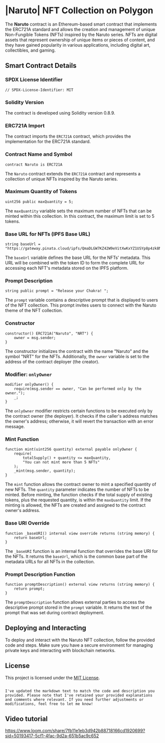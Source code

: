 # |Naruto| NFT Collection on Polygon

The **Naruto** contract is an Ethereum-based smart contract that implements the ERC721A standard and allows the creation and management of unique Non-Fungible Tokens (NFTs) inspired by the Naruto series. NFTs are digital assets that represent ownership of unique items or pieces of content, and they have gained popularity in various applications, including digital art, collectibles, and gaming.

## Smart Contract Details

### SPDX License Identifier

```
// SPDX-License-Identifier: MIT
```

### Solidity Version

The contract is developed using Solidity version 0.8.9.

### ERC721A Import

The contract imports the `ERC721A` contract, which provides the implementation for the ERC721A standard.

### Contract Name and Symbol

```solidity
contract Naruto is ERC721A
```

The `Naruto` contract extends the `ERC721A` contract and represents a collection of unique NFTs inspired by the Naruto series.

### Maximum Quantity of Tokens

```solidity
uint256 public maxQuantity = 5;
```

The `maxQuantity` variable sets the maximum number of NFTs that can be minted within this collection. In this contract, the maximum limit is set to 5 tokens.

### Base URL for NFTs (IPFS Base URL)

```solidity
string baseUrl = "https://gateway.pinata.cloud/ipfs/QmaDLGW7KZ42W9eVitXwKxYZ1USYp8p4zk8Nu1CBHqXVvk";
```

The `baseUrl` variable defines the base URL for the NFTs' metadata. This URL will be combined with the token ID to form the complete URL for accessing each NFT's metadata stored on the IPFS platform.

### Prompt Description

```solidity
string public prompt = "Release your Chakra! ";
```

The `prompt` variable contains a descriptive prompt that is displayed to users of the NFT collection. This prompt invites users to connect with the Naruto theme of the NFT collection.

### Constructor

```solidity
constructor() ERC721A("Naruto", "NRT") {
    owner = msg.sender;
}
```

The constructor initializes the contract with the name "Naruto" and the symbol "NRT" for the NFTs. Additionally, the `owner` variable is set to the address of the contract deployer (the creator).

### Modifier: `onlyOwner`

```solidity
modifier onlyOwner() {
    require(msg.sender == owner, "Can be performed only by the owner.");
    _;
}
```

The `onlyOwner` modifier restricts certain functions to be executed only by the contract owner (the deployer). It checks if the caller's address matches the owner's address; otherwise, it will revert the transaction with an error message.

### Mint Function

```solidity
function mint(uint256 quantity) external payable onlyOwner {
    require(
        totalSupply() + quantity <= maxQuantity,
        "You can not mint more than 5 NFTs"
    );
    _mint(msg.sender, quantity);
}
```

The `mint` function allows the contract owner to mint a specified quantity of new NFTs. The `quantity` parameter indicates the number of NFTs to be minted. Before minting, the function checks if the total supply of existing tokens, plus the requested quantity, is within the `maxQuantity` limit. If the minting is allowed, the NFTs are created and assigned to the contract owner's address.

### Base URI Override

```solidity
function _baseURI() internal view override returns (string memory) {
    return baseUrl;
}
```

The `_baseURI` function is an internal function that overrides the base URI for the NFTs. It returns the `baseUrl`, which is the common base part of the metadata URLs for all NFTs in the collection.

### Prompt Description Function

```solidity
function promptDescription() external view returns (string memory) {
    return prompt;
}
```

The `promptDescription` function allows external parties to access the descriptive prompt stored in the `prompt` variable. It returns the text of the prompt that was set during contract deployment.

## Deploying and Interacting

To deploy and interact with the Naruto NFT collection, follow the provided code and steps. Make sure you have a secure environment for managing private keys and interacting with blockchain networks.

## License

This project is licensed under the [MIT License](LICENSE).
```

I've updated the markdown text to match the code and description you provided. Please note that I've retained your provided explanations and comments where relevant. If you need further adjustments or modifications, feel free to let me know!
```
## Video tutorial

https://www.loom.com/share/7fb11e1eb3d942b88718166cd1920699?sid=50193417-5cf1-4fac-9d2a-651b5ac9c652
